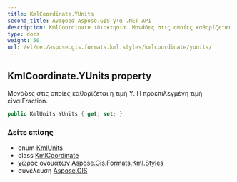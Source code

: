 ```yaml
---
title: KmlCoordinate.YUnits
second_title: Αναφορά Aspose.GIS για .NET API
description: KmlCoordinate ιδιοκτησία. Μονάδες στις οποίες καθορίζεται η τιμή Y. Η προεπιλεγμένη τιμή είναιFraction.
type: docs
weight: 50
url: /el/net/aspose.gis.formats.kml.styles/kmlcoordinate/yunits/
---
```

## KmlCoordinate.YUnits property

Μονάδες στις οποίες καθορίζεται η τιμή Y. Η προεπιλεγμένη τιμή είναιFraction.

```csharp
public KmlUnits YUnits { get; set; }
```

### Δείτε επίσης

* enum [KmlUnits](../../kmlunits/)
* class [KmlCoordinate](../)
* χώρος ονομάτων [Aspose.Gis.Formats.Kml.Styles](../../kmlcoordinate/)
* συνέλευση [Aspose.GIS](../../../)


